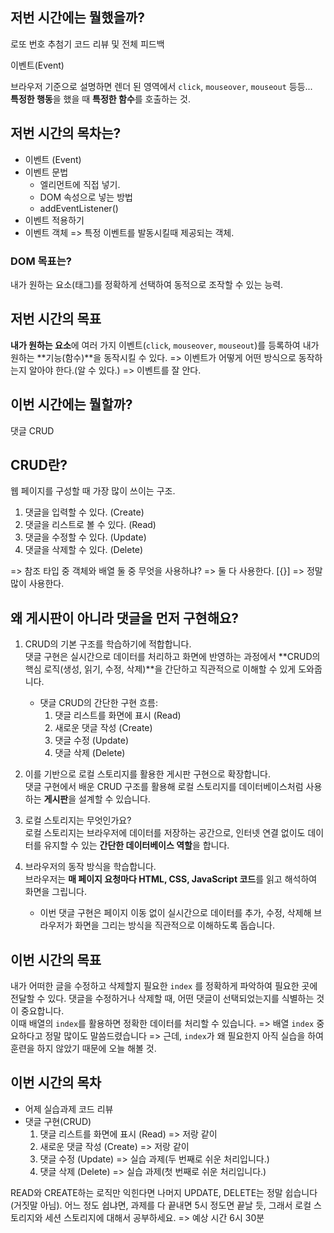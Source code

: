 ## 저번 시간에는 뭘했을까?

로또 번호 추첨기 코드 리뷰 및 전체 피드백

이벤트(Event)

브라우저 기준으로 설명하면 렌더 된 영역에서 `click`, `mouseover`, `mouseout` 등등...  
**특정한 행동**을 했을 때 **특정한 함수**를 호출하는 것.

## 저번 시간의 목차는?

- 이벤트 (Event)
- 이벤트 문법
  - 엘리먼트에 직접 넣기. 
  - DOM 속성으로 넣는 방법
  - addEventListener()
- 이벤트 적용하기
- 이벤트 객체 => 특정 이벤트를 발동시킬때 제공되는 객체.

### DOM 목표는? 

내가 원하는 요소(태그)를 정확하게 선택하여 동적으로 조작할 수 있는 능력.

## 저번 시간의 목표

**내가 원하는 요소**에 여러 가지 이벤트(`click`, `mouseover`, `mouseout`)를 등록하여 내가 원하는 **기능(함수)**을 동작시킬 수 있다.
=> 이벤트가 어떻게 어떤 방식으로 동작하는지 알아야 한다.(알 수 있다.)
=> 이벤트를 잘 안다.

## 이번 시간에는 뭘할까?

댓글 CRUD

## CRUD란?

웹 페이지를 구성할 때 가장 많이 쓰이는 구조.

1. 댓글을 입력할 수 있다. (Create)
2. 댓글을 리스트로 볼 수 있다. (Read)
3. 댓글을 수정할 수 있다. (Update)
4. 댓글을 삭제할 수 있다. (Delete)

=> 참조 타입 중 객체와 배열 둘 중 무엇을 사용하냐? => 둘 다 사용한다.
[{}] => 정말 많이 사용한다. 

## 왜 게시판이 아니라 댓글을 먼저 구현해요?  

1. CRUD의 기본 구조를 학습하기에 적합합니다.  
   댓글 구현은 실시간으로 데이터를 처리하고 화면에 반영하는 과정에서 **CRUD의 핵심 로직(생성, 읽기, 수정, 삭제)**을 간단하고 직관적으로 이해할 수 있게 도와줍니다.  

   - 댓글 CRUD의 간단한 구현 흐름:  
     1. 댓글 리스트를 화면에 표시 (Read)  
     2. 새로운 댓글 작성 (Create)  
     3. 댓글 수정 (Update)  
     4. 댓글 삭제 (Delete)  

2. 이를 기반으로 로컬 스토리지를 활용한 게시판 구현으로 확장합니다.  
   댓글 구현에서 배운 CRUD 구조를 활용해 로컬 스토리지를 데이터베이스처럼 사용하는 **게시판**을 설계할 수 있습니다.  

3. 로컬 스토리지는 무엇인가요?  
   로컬 스토리지는 브라우저에 데이터를 저장하는 공간으로, 인터넷 연결 없이도 데이터를 유지할 수 있는 **간단한 데이터베이스 역할**을 합니다.  

4. 브라우저의 동작 방식을 학습합니다.  
   브라우저는 **매 페이지 요청마다 HTML, CSS, JavaScript 코드**를 읽고 해석하여 화면을 그립니다.  
   - 이번 댓글 구현은 페이지 이동 없이 실시간으로 데이터를 추가, 수정, 삭제해 브라우저가 화면을 그리는 방식을 직관적으로 이해하도록 돕습니다.  

## 이번 시간의 목표

내가 어떠한 글을 수정하고 삭제할지 필요한 `index` 를 정확하게 파악하여 필요한 곳에 전달할 수 있다.
댓글을 수정하거나 삭제할 때, 어떤 댓글이 선택되었는지를 식별하는 것이 중요합니다.  
이때 배열의 `index`를 활용하면 정확한 데이터를 처리할 수 있습니다.
=> 배열 `index` 중요하다고 정말 많이도 말씀드렸습니다
=> 근데, `index`가 왜 필요한지 아직 실습을 하여 훈련을 하지 않았기 때문에 오늘 해볼 것.

## 이번 시간의 목차

- 어제 실습과제 코드 리뷰
- 댓글 구현(CRUD)
  1. 댓글 리스트를 화면에 표시 (Read) => 저랑 같이
  2. 새로운 댓글 작성 (Create) => 저랑 같이
  3. 댓글 수정 (Update) => 실습 과제(두 번째로 쉬운 처리입니다.)
  4. 댓글 삭제 (Delete) => 실습 과제(첫 번째로 쉬운 처리입니다.)

READ와 CREATE하는 로직만 익힌다면 나머지 UPDATE, DELETE는 정말 쉽습니다(거짓말 아님).
어느 정도 쉽냐면, 과제를 다 끝내면 5시 정도면 끝날 듯, 그래서 로컬 스토리지와 세션 스토리지에 대해서 공부하세요. => 예상 시간 6시 30분